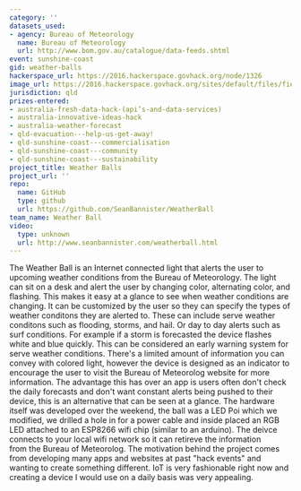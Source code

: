 ```yaml
---
category: ''
datasets_used:
- agency: Bureau of Meteorology
  name: Bureau of Meteorology
  url: http://www.bom.gov.au/catalogue/data-feeds.shtml
event: sunshine-coast
gid: weather-balls
hackerspace_url: https://2016.hackerspace.govhack.org/node/1326
image_url: https://2016.hackerspace.govhack.org/sites/default/files/field/image/1_2.jpg
jurisdiction: qld
prizes-entered:
- australia-fresh-data-hack-(api’s-and-data-services)
- australia-innovative-ideas-hack
- australia-weather-forecast
- qld-evacuation---help-us-get-away!
- qld-sunshine-coast---commercialisation
- qld-sunshine-coast---community
- qld-sunshine-coast---sustainability
project_title: Weather Balls
project_url: ''
repo:
  name: GitHub
  type: github
  url: https://github.com/SeanBannister/WeatherBall
team_name: Weather Ball
video:
  type: unknown
  url: http://www.seanbannister.com/weatherball.html
---
```


The Weather Ball is an Internet connected light that alerts the user to upcoming weather conditions from the Bureau of Meteorology. The light can sit on a desk and alert the user by changing color, alternating color, and flashing. This makes it easy at a glance to see when weather conditions are changing.
It can be customized by the user so they can specify the types of weather conditons they are alerted to. These can include serve weather conditons such as flooding, storms, and hail. Or day to day alerts such as surf conditions. For example if a storm is forecasted the device flashes white and blue quickly. This can be considered an early warning system for serve weather conditions.
There's a limited amount of information you can convey with colored light, however the device is designed as an indicator to encourage the user to visit the Bureau of Meteorolog website for more information. The advantage this has over an app is users often don't check the daily forecasts and don't want constant alerts being pushed to their device, this is an alternative that can be seen at a glance.
The hardware itself was developed over the weekend, the ball was a LED Poi which we modified, we drilled a hole in for a power cable and inside placed an RGB LED attached to an ESP8266 wifi chip (similar to an arduino). The deivce connects to your local wifi network so it can retireve the information from the Bureau of Meteorolog.
The motivation behind the project comes from developing many apps and websites at past "hack events" and wanting to create something different. IoT is very fashionable right now and creating a device I would use on a daily basis was very appealing.